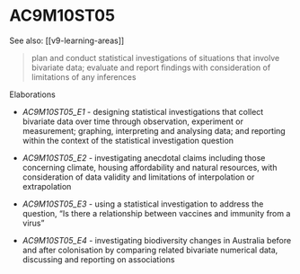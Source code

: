 
# AC9M10ST05 

See also: [[v9-learning-areas]]

> plan and conduct statistical investigations of situations that involve bivariate data; evaluate and report findings with consideration of limitations of any inferences

Elaborations


- _AC9M10ST05_E1_ - designing statistical investigations that collect bivariate data over time through observation, experiment or measurement; graphing, interpreting and analysing data; and reporting within the context of the statistical investigation question

- _AC9M10ST05_E2_ - investigating anecdotal claims including those concerning climate, housing affordability and natural resources, with consideration of data validity and limitations of interpolation or extrapolation

- _AC9M10ST05_E3_ - using a statistical investigation to address the question, “Is there a relationship between vaccines and immunity from a virus”

- _AC9M10ST05_E4_ - investigating biodiversity changes in Australia before and after colonisation by comparing related bivariate numerical data, discussing and reporting on associations
